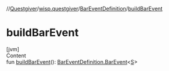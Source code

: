 //[Questgiver](../../index.md)/[wisp.questgiver](../index.md)/[BarEventDefinition](index.md)/[buildBarEvent](build-bar-event.md)



# buildBarEvent  
[jvm]  
Content  
fun [buildBarEvent](build-bar-event.md)(): [BarEventDefinition.BarEvent](-bar-event/index.md)<[S](index.md)>  



